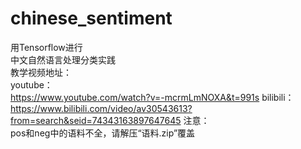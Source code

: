 # chinese_sentiment
用Tensorflow进行  
中文自然语言处理分类实践  
教学视频地址：  
youtube：  
https://www.youtube.com/watch?v=-mcrmLmNOXA&t=991s
bilibili：  
https://www.bilibili.com/video/av30543613?from=search&seid=74343163897647645
注意：  
pos和neg中的语料不全，请解压“语料.zip”覆盖
